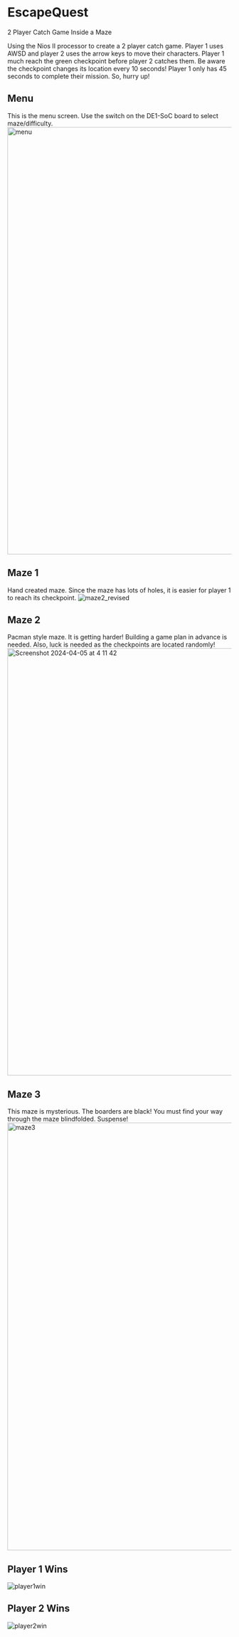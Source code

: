 # EscapeQuest
 2 Player Catch Game Inside a Maze

Using the Nios II processor to create a 2 player catch game. Player 1 uses AWSD and player 2 uses the arrow keys to move their characters. Player 1 much reach the green checkpoint before player 2 catches them. Be aware the checkpoint changes its location every 10 seconds! Player 1 only has 45 seconds to complete their mission. So, hurry up!


## Menu 
This is the menu screen. Use the switch on the DE1-SoC board to select maze/difficulty.
<img width="960" alt="menu" src="https://github.com/Icemagic33/EscapeQuest/assets/78094725/7c8ff88d-d667-4dd1-a915-c31e011a064d">

## Maze 1
Hand created maze. Since the maze has lots of holes, it is easier for player 1 to reach its checkpoint. 
![maze2_revised](https://github.com/Icemagic33/EscapeQuest/assets/78094725/5a6c4a67-4067-4157-a4a9-26facba18e8c)


## Maze 2 
Pacman style maze. It is getting harder! Building a game plan in advance is needed. Also, luck is needed as the checkpoints are located randomly!
<img width="960" alt="Screenshot 2024-04-05 at 4 11 42" src="https://github.com/Icemagic33/EscapeQuest/assets/78094725/4b964856-5d6f-4a52-a903-85d13db08e76">


## Maze 3
This maze is mysterious. The boarders are black! You must find your way through the maze blindfolded. Suspense!
<img width="961" alt="maze3" src="https://github.com/Icemagic33/EscapeQuest/assets/78094725/545bcd1a-b0a0-4f69-a0db-a637dc0cab08">

## Player 1 Wins
![player1win](https://github.com/Icemagic33/EscapeQuest/assets/78094725/40ee11cc-fef9-427c-8d73-8854d9b41b53)

## Player 2 Wins
![player2win](https://github.com/Icemagic33/EscapeQuest/assets/78094725/602c55c4-0fdc-4896-814d-5b74796ce86a)

